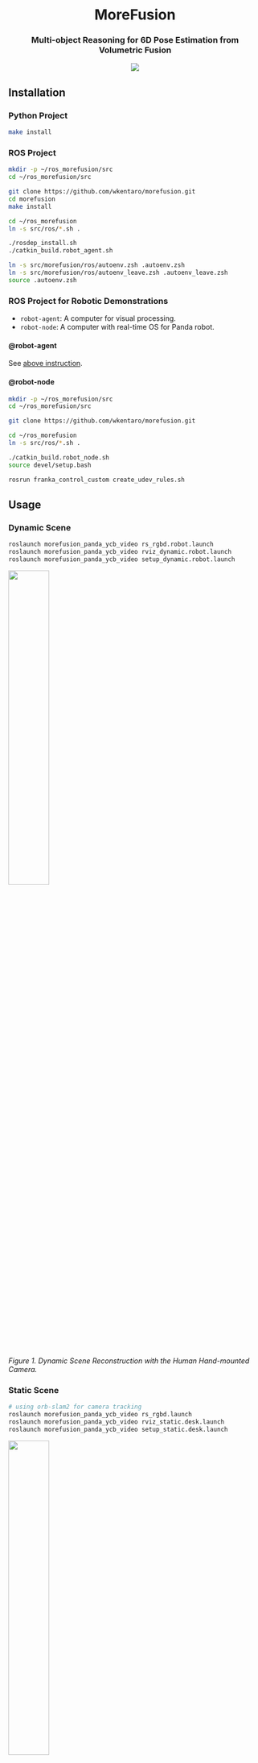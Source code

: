 <h1 align="center">
  MoreFusion
</h1>

<h3 align="center">
  Multi-object Reasoning for 6D Pose Estimation from Volumetric Fusion
</h3>

<div align="center">
  <a href="https://travis-ci.com/wkentaro/morefusion">
    <img src="https://travis-ci.com/wkentaro/morefusion.svg?token=zM5rExyvuRoJThsnqHAF&branch=master">
  </a>
</div>


## Installation

### Python Project

```bash
make install
```

### ROS Project

```bash
mkdir -p ~/ros_morefusion/src
cd ~/ros_morefusion/src

git clone https://github.com/wkentaro/morefusion.git
cd morefusion
make install

cd ~/ros_morefusion
ln -s src/ros/*.sh .

./rosdep_install.sh
./catkin_build.robot_agent.sh

ln -s src/morefusion/ros/autoenv.zsh .autoenv.zsh
ln -s src/morefusion/ros/autoenv_leave.zsh .autoenv_leave.zsh
source .autoenv.zsh
```

### ROS Project for Robotic Demonstrations

- `robot-agent`: A computer for visual processing.
- `robot-node`: A computer with real-time OS for Panda robot.

#### @robot-agent

See <a href="#ros-project">above instruction</a>.

#### @robot-node

```bash
mkdir -p ~/ros_morefusion/src
cd ~/ros_morefusion/src

git clone https://github.com/wkentaro/morefusion.git

cd ~/ros_morefusion
ln -s src/ros/*.sh .

./catkin_build.robot_node.sh
source devel/setup.bash

rosrun franka_control_custom create_udev_rules.sh
```

## Usage

### Dynamic Scene

```bash
roslaunch morefusion_panda_ycb_video rs_rgbd.robot.launch
roslaunch morefusion_panda_ycb_video rviz_dynamic.robot.launch
roslaunch morefusion_panda_ycb_video setup_dynamic.robot.launch
```

<div>
  <img src="https://drive.google.com/uc?id=1E3aqKf9TdSWDjL8rsbAe_oq_jEOQ5RbE" width="40%" />
  <br/>
  <i>Figure 1. Dynamic Scene Reconstruction with the Human Hand-mounted Camera.</i>
</div>

### Static Scene

```bash
# using orb-slam2 for camera tracking
roslaunch morefusion_panda_ycb_video rs_rgbd.launch
roslaunch morefusion_panda_ycb_video rviz_static.desk.launch
roslaunch morefusion_panda_ycb_video setup_static.desk.launch
```

<div>
  <img src="https://drive.google.com/uc?id=1s9gQguthVAQTacO6PaGQw4kOQrdlucri" width="40%" />
  <br/>
  <i>Figure 2. Static Scene Reconstruction with the Human Hand-mounted Camera.</i>
</div>

```bash
# using robotic kinematics for camera tracking
roslaunch morefusion_panda_ycb_video rs_rgbd.robot.launch
roslaunch morefusion_panda_ycb_video rviz_static.robot.launch
roslaunch morefusion_panda_ycb_video setup_static.robot.launch
```

<div>
  <img src="https://drive.google.com/uc?id=1BbjWZPTZhoqbsH4OlzIghOO0VZhG69mK" width="40%" />
  <br/>
  <i>Figure 3. Static Scene Reconstruction with the Robotic Hand-mounted Camera.</i>
</div>

### Robotic Pick-and-Place

```bash
robot-agent $ sudo ntpdata 0.uk.pool.ntp.org  # for time synchronization
robot-node  $ sudo ntpdata 0.uk.pool.ntp.org  # for time synchronization

robot-node  $ roscore

robot-agent $ roslaunch morefusion_panda panda.launch

robot-node  $ roslaunch morefusion_panda_ycb_video rs_rgbd.robot.launch
robot-node  $ roslaunch morefusion_panda_ycb_video rviz_static.launch
robot-node  $ roslaunch morefusion_panda_ycb_video setup_static.robot.launch TARGET:=2
robot-node  $ rosrun morefusion_panda_ycb_video robot_demo_node.py
>>> ri.run()
```

<div>
  <img src="https://drive.google.com/uc?id=1JeIlT2yyhruR5DreFbI9htP8N4X4fP10" width="30%" />
  <img src="https://drive.google.com/uc?id=1vO0k7NS0iRkzGhcmGHBpqe8sp7_i-n0a" width="30%" />
  <img src="https://drive.google.com/uc?id=1aj657Z8_T4JR4ceEh0laiP88ggBllYPK" width="30%" />
  <br/>
  <i>Figure 4. Targetted Object Pick-and-Place. (a) Scanning the Scene; (b) Removing Distractor Objects; (c) Picking Target Object.</i>
</div>
